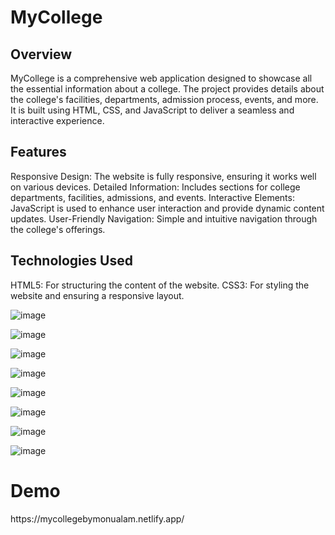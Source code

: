 <h1>MyCollege </h1>

<h2>Overview</h2>
MyCollege is a comprehensive web application designed to showcase all the essential information about a college. 
The project provides details about the college's facilities, departments, admission process, events, and more. 
It is built using HTML, CSS, and JavaScript to deliver a seamless and interactive experience.

<h2>Features</h2>
Responsive Design: The website is fully responsive, ensuring it works well on various devices.
Detailed Information: Includes sections for college departments, facilities, admissions, and events.
Interactive Elements: JavaScript is used to enhance user interaction and provide dynamic content updates.
User-Friendly Navigation: Simple and intuitive navigation through the college's offerings.

<h2>Technologies Used</h2>
HTML5: For structuring the content of the website.
CSS3: For styling the website and ensuring a responsive layout.

![image](https://github.com/user-attachments/assets/985e7857-b4ad-4bdb-a97b-cc121ac11fc7)

![image](https://github.com/user-attachments/assets/2d89feab-f2fa-4382-82f2-1bc0f7993ae7)

![image](https://github.com/user-attachments/assets/e0cbf100-291e-410a-9c76-8f25e5b463dd)

![image](https://github.com/user-attachments/assets/b15317fa-4de3-4ef1-a0a8-56bc25b80e40)

![image](https://github.com/user-attachments/assets/b2817f95-921a-4bc6-bbb8-69624ef1a373)

![image](https://github.com/user-attachments/assets/f66450c4-4d00-47c4-859e-21859e498380)

![image](https://github.com/user-attachments/assets/9e16f718-d07e-454d-abfd-4ca48a70ae02)

![image](https://github.com/user-attachments/assets/521c1540-47e3-4223-8088-fd847a770b1a)

<h1>Demo</h1>
https://mycollegebymonualam.netlify.app/





